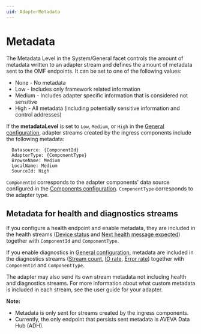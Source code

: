 ```yaml
---
uid: AdapterMetadata
---
```


# Metadata

The Metadata Level in the System/General facet controls the amount of metadata written to an adapter stream and defines the amount of metadata sent to the OMF endpoints. It can be set to one of the following values:

* None - No metadata
* Low - Includes only framework related information
* Medium - Includes adapter specific information that is considered not sensitive
* High - All metadata (including potentially sensitive information and control addresses)

If the **metadataLevel** is set to `Low`, `Medium`, or `High` in the [General configuration](xref:GeneralConfiguration), adapter streams created by the ingress components include the following metadata:

```code
  Datasource: {ComponentId}
  AdapterType: {ComponentType}
  BrowseName: Medium
  LocalName: Medium
  SourceId: High
```

`ComponentId` corresponds to the adapter components' data source configured in the [Components configuration](xref:SystemComponentsConfiguration). `ComponentType` corresponds to the adapter type.

## Metadata for health and diagnostics streams

If you configure a health endpoint and enable metadata, they are included in the health streams ([Device status](xref:DeviceStatus) and [Next health message expected](xref:NextHealthMessageExpected)) together with `ComponentId` and `ComponentType`.

If you enable diagnostics in [General configuration](xref:GeneralConfiguration), metadata are included in the diagnostics streams ([Stream count](xref:StreamCount), [IO rate](xref:IORate), [Error rate](xref:ErrorRate)) together with `ComponentId` and `ComponentType`.

The adapter may also send its own stream metadata not including health and diagnostics streams. For more information about what custom metadata is included in each stream, see the user guide for your adapter.

**Note:**

- Metadata is only sent for streams created by the ingress components.
- Currently, the only endpoint that persists sent metadata is AVEVA Data Hub (ADH).
